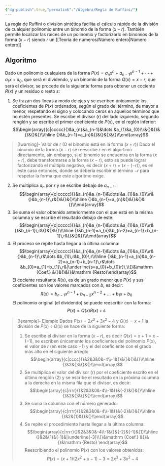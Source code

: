```yaml
---
{"dg-publish":true,"permalink":"/Álgebra/Regla de Ruffini/"}
---
```


La regla de Ruffini o división sintética facilita el cálculo rápido de la división de cualquier polinomio entre un binomio de la forma $(x-r)$. También permite localizar las raíces de un polinomio y factorizarlo en binomios de la forma $(x-r)$ siendo $r$ un [[Teoría de números/Número entero\|Número entero]]

## Algoritmo
Dado un polinomio cualquiera de la forma $P(x)=a_{n}x^{n}+a_{n-1}x^{n-1}+\cdots +a_{1}x+a_{0}$, que será el dividendo, y un binomio de la forma $Q(x)=x-r$, que será el divisor, se procede de la siguiente forma para obtener un cociente $R(x)$ y un residuo o resto $s$:
1. Se trazan dos líneas a modo de ejes y se escriben únicamente los coeficientes de $P(x)$ ordenados, según el grado del término, de mayor a menor, respetando el signo y colocando ceros en aquellos términos que no estén presentes. Se escribe el divisor ($r$) del lado izquierdo, segundo renglón y se escribe el primer coeficiente de $P(x)$, en el reglón inferior: $$\begin{array}{c|ccccc}{}&a_{n}&a_{n-1}&\dots &a_{1}&a_{0}\\r&{}&{}&{}&{}&{}\\\hline {}&b_{n-1}=a_{n}&{}&{}&{}&{}\\\end{array}$$ 
>[!warning]- Valor de $r$ (O el binomio está en la forma $(x+r)$)
>Dado el binomio de la forma $(x-r)$ se reescribe $r$ en el algortimo directamente, sin embargo, si el binomio se encuentra en la forma $(x+r)$, debe transformarse a la forma $(x-r)$, esto se puede lograr factorizando el múltiplo negativo, es decir $(x+r)=(x-(-r))$, es en este caso entonces, donde se debería escribir el término $-r$ para respetar la forma que este algoritmo exige.

2. Se multiplica $a_{n}$ por $r$ y se escribe debajo de $a_{n-1}$: $$\begin{array}{c|ccccc}{}&a_{n}&a_{n-1}&\dots &a_{1}&a_{0}\\r&{}&b_{n-1}\,r&{}&{}&{}\\\hline {}&b_{n-1}=a_{n}&{}&{}&{}&{}\\\end{array}$$
3. Se suma el valor obtenido anteriormente con el que está en la misma columna y se escribe el resultado debajo de este: $$\begin{array}{c|ccccc}{}&a_{n}&a_{n-1}&\dots &a_{1}&a_{0}\\r&{}&b_{n-1}\,r&{}&{}&{}\\\hline {}&b_{n-1}=a_{n}&b_{n-2}=a_{n-1}+b_{n-1}\,r&{}&{}&{}\\\end{array}$$
4. El proceso se repite hasta llegar a la última columna: $$\begin{array}{c|ccccc}{}&a_{n}&a_{n-1}&\dots &a_{1}&a_{0}\\r&{}&b_{n-1}\,r&\dots &b_{1}\,r&b_{0}\,r\\\hline {}&b_{n-1}=a_{n}&b_{n-2}=a_{n-1}+b_{n-1}\,r&\dots &b_{0}=a_{1}+b_{1}\,r&|\underline{s=a_{0}+b_{0}r}\,\\{}&\mathrm {Coef.} &{}&{}&{}&\mathrm {Resto}\end{array}$$
El cociente resultante $R(x)$, es de un grado menor que $P(x)$ y sus coeficientes son los valores marcados con $b$, es decir: $$R(x)=b_{n-1}x^{n-1}+b_{n-2}x^{n-2}+\dots+b_{1}x+b_{0}$$
El polinomio original (el dividendo) se puede reescribir con la forma: $$P(x)=Q(x)R(x)+s$$

>[!example]- Ejemplo
>Dados $P(x)=2x^{3}+3x^{2}-4$ y $Q(x)=x+1$ la división de $P(x)\div Q(x)$ se hace de la siguiente forma:
>1. Se escribe el divisor en la forma $(x-r)$, es decir $Q(x)=x+1=x-(-1)$, se escriben únicamente los coeficientes del polinomio $P(x)$, el valor de $r$ (en este caso $-1$) y el del coeficiente con el grado más alto en el siguiente arreglo: $$\begin{array}{c|cccc}{}&2&3&0&-4\\-1&{}&{}&{}&{}\\\hline {}&2&{}&{}&{}\\\end{array}$$
>2. Se multiplica el valor del divisor ($r$) por el coeficiente escrito en el último renglón ($2$) y se escribe el resultado en la próxima columna a la derecha en la misma fila que el divisor, es decir: $$\begin{array}{c|rrrr}{}&2&3&0&-4\\-1&{}&{-2}&{}&{}\\\hline {}&2&{}&{}&{}\\\end{array}$$
>3. Se suma la columna con el número generado: $$\begin{array}{c|rrrr}{}&2&3&0&-4\\-1&{}&{-2}&{}&{}\\\hline {}&2&{1}&{}&{}\\\end{array}$$
>4. Se repite el procedimiento hasta llegar a la última columna: $$\begin{array}{c|rrrr}{}&2&3&0&-4\\-1&{}&{-2}&{-1}&{1}\\\hline {}&2&{1}&{-1}&|\underline{-3}\\{}&\mathrm {Coef.} &{}&{}&\mathrm {Resto} \end{array}$$
Reescribiendo el polinomio $P(x)$ con los valores obtenidos: $$P(x)=(x+1)(2x^{2}+x-1)-3=2x^{3}+3x^{2}-4$$
